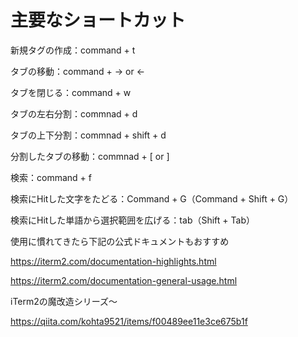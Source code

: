 # 主要なショートカット
新規タグの作成：command + t

タブの移動：command + → or ←

タブを閉じる：command + w

タブの左右分割：commnad + d

タブの上下分割：commnad + shift + d

分割したタブの移動：commnad + [ or ]

検索：command + f

検索にHitした文字をたどる：Command + G（Command + Shift + G）

検索にHitした単語から選択範囲を広げる：tab（Shift + Tab）

使用に慣れてきたら下記の公式ドキュメントもおすすめ

https://iterm2.com/documentation-highlights.html

https://iterm2.com/documentation-general-usage.html

iTerm2の魔改造シリーズ〜

https://qiita.com/kohta9521/items/f00489ee11e3ce675b1f
